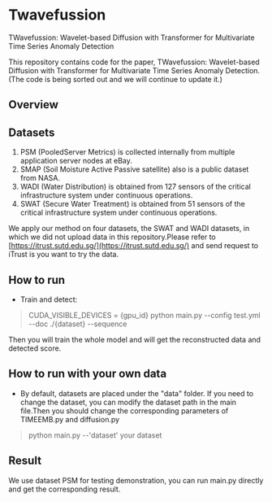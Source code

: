 # Twavefussion
TWavefussion: Wavelet-based Diffusion with Transformer for Multivariate Time Series Anomaly Detection

This repository contains code for the paper, TWavefussion: Wavelet-based Diffusion with Transformer for Multivariate Time Series Anomaly Detection.
(The code is being sorted out and we will continue to update it.)

##  Overview


## Datasets

1. PSM (PooledServer Metrics) is collected internally from multiple application server nodes at eBay.
2. SMAP (Soil Moisture Active Passive satellite) also is a public dataset from NASA. 
3. WADI (Water Distribution) is obtained from 127 sensors of the critical infrastructure system under continuous operations. 
4. SWAT (Secure Water Treatment) is obtained from 51 sensors of the critical infrastructure system under continuous operations. 

We apply our method on four datasets, the SWAT and WADI datasets, in which we did not upload data in this repository.Please refer to [https://itrust.sutd.edu.sg/](https://itrust.sutd.edu.sg/) and send request to iTrust is you want to try the data.

## How to run

- Train and detect:

> CUDA_VISIBLE_DEVICES = {gpu_id} python main.py  --config test.yml  --doc ./{dataset}  --sequence

Then you will train the whole model and will get the reconstructed data and detected score.

## How to run with your own data

- By default, datasets are placed under the "data" folder. If you need to change the dataset, you can modify the dataset path  in the main file.Then you should change the corresponding parameters of TIMEEMB.py and diffusion.py

> python main.py  --'dataset'  your dataset

## Result

We  use dataset PSM for testing demonstration, you can run main.py directly and get the corresponding result.
